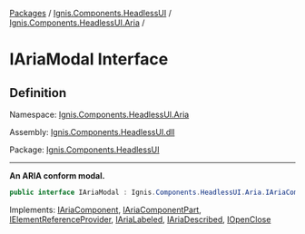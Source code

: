 [Packages](../../README.md) / [Ignis.Components.HeadlessUI](../README.md) / [Ignis.Components.HeadlessUI.Aria](README.md) /

# IAriaModal Interface

## Definition

Namespace: [Ignis.Components.HeadlessUI.Aria](README.md)

Assembly: [Ignis.Components.HeadlessUI.dll](../README.md)

Package: [Ignis.Components.HeadlessUI](https://www.nuget.org/packages/Ignis.Components.HeadlessUI)

---

**An ARIA conform modal.**

```csharp
public interface IAriaModal : Ignis.Components.HeadlessUI.Aria.IAriaComponent, Ignis.Components.HeadlessUI.Aria.IAriaComponentPart, Ignis.Components.IElementReferenceProvider, Ignis.Components.HeadlessUI.Aria.IAriaLabeled, Ignis.Components.HeadlessUI.Aria.IAriaDescribed, Ignis.Components.HeadlessUI.IOpenClose
```

Implements: [IAriaComponent](Ignis.Components.HeadlessUI.Aria.IAriaComponent.md), [IAriaComponentPart](Ignis.Components.HeadlessUI.Aria.IAriaComponentPart.md), [IElementReferenceProvider](../../Ignis.Components/Ignis.Components/Ignis.Components.IElementReferenceProvider.md), [IAriaLabeled](Ignis.Components.HeadlessUI.Aria.IAriaLabeled.md), [IAriaDescribed](Ignis.Components.HeadlessUI.Aria.IAriaDescribed.md), [IOpenClose](../Ignis.Components.HeadlessUI/Ignis.Components.HeadlessUI.IOpenClose.md)

